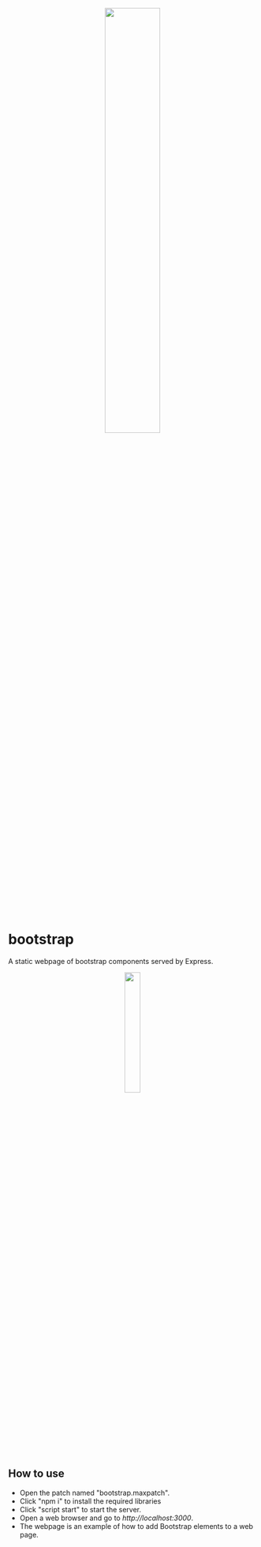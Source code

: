 <p align="center">
  <img width="47%" height="47%" src="https://i.ibb.co/7JYvGQ5/n4m-supplemental.png"/>  
</p>

# bootstrap
A static webpage of bootstrap components served by Express.

<p align="center">
  <img width="25%" height="25%" src="https://i.ibb.co/bN19dJd/Twitter-Bootstrap-Logo.jpg"/>  
</p>

## How to use
- Open the patch named "bootstrap.maxpatch".
- Click "npm i" to install the required libraries
- Click "script start" to start the server.
- Open a web browser and go to *http://localhost:3000*.
- The webpage is an example of how to add Bootstrap elements to a web page.
